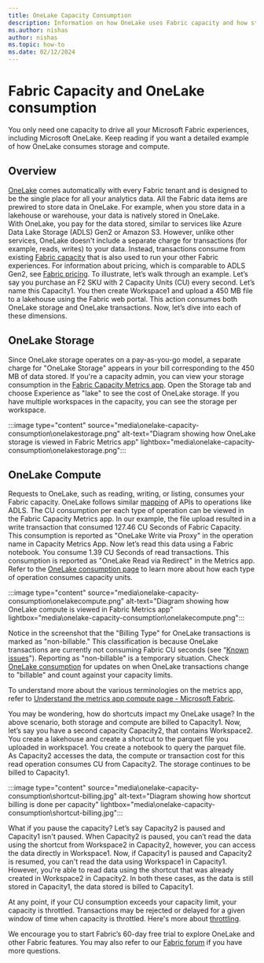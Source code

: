 ```yaml
---
title: OneLake Capacity Consumption
description: Information on how OneLake uses Fabric capacity and how storage is billed.
ms.author: nishas
author: nishas
ms.topic: how-to
ms.date: 02/12/2024
---
```


# Fabric Capacity and OneLake consumption

You only need one capacity to drive all your Microsoft Fabric experiences, including Microsoft OneLake. Keep reading if you want a detailed example of how OneLake consumes storage and compute.

## Overview 

[OneLake](../onelake/onelake-overview.md) comes automatically with every Fabric tenant and is designed to be the single place for all your analytics data. All the Fabric data items are prewired to store data in OneLake. For example, when you store data in a lakehouse or warehouse, your data is natively stored in OneLake.  
With OneLake, you pay for the data stored, similar to services like Azure Data Lake Storage (ADLS) Gen2 or Amazon S3. However, unlike other services, OneLake doesn't include a separate charge for transactions (for example, reads, writes) to your data. Instead, transactions consume from existing [Fabric capacity](../enterprise/licenses.md) that is also used to run your other Fabric experiences. For information about pricing, which is comparable to ADLS Gen2, see [Fabric pricing](https://azure.microsoft.com/pricing/details/microsoft-fabric/).
To illustrate, let’s walk through an example. Let’s say you purchase an F2 SKU with 2 Capacity Units (CU) every second. Let’s name this Capacity1. You then create Workspace1 and upload a 450 MB file to a lakehouse using the Fabric web portal. This action consumes both OneLake storage and OneLake transactions. Now, let’s dive into each of these dimensions.

## OneLake Storage
Since OneLake storage operates on a pay-as-you-go model, a separate charge for "OneLake Storage" appears in your bill corresponding to the 450 MB of data stored.
If you're a capacity admin, you can view your storage consumption in the [Fabric Capacity Metrics app](../enterprise/metrics-app-storage-page.md). Open the Storage tab and choose Experience as "lake" to see the cost of OneLake storage. If you have multiple workspaces in the capacity, you can see the storage per workspace.
 
 :::image type="content" source="media\onelake-capacity-consumption\onelakestorage.png" alt-text="Diagram showing how OneLake storage is viewed in Fabric Metrics app" lightbox="media\onelake-capacity-consumption\onelakestorage.png":::

 ## OneLake Compute
Requests to OneLake, such as reading, writing, or listing, consumes your Fabric capacity. OneLake follows similar [mapping](/azure/storage/blobs/map-rest-apis-transaction-categories) of APIs to operations like ADLS. The CU consumption per each type of operation can be viewed in the Fabric Capacity Metrics app. In our example, the file upload resulted in a write transaction that consumed 127.46 CU Seconds of Fabric Capacity. This consumption is reported as "OneLake Write via Proxy" in the operation name in Capacity Metrics App.
Now let’s read this data using a Fabric notebook. You consume 1.39 CU Seconds of read transactions. This consumption is reported as "OneLake Read via Redirect" in the Metrics app.
Refer to the [OneLake consumption page](../onelake/onelake-consumption.md) to learn more about how each type of operation consumes capacity units.
 
 :::image type="content" source="media\onelake-capacity-consumption\onelakecompute.png" alt-text="Diagram showing how OneLake compute is viewed in Fabric Metrics app" lightbox="media\onelake-capacity-consumption\onelakecompute.png":::

Notice in the screenshot that the "Billing Type" for OneLake transactions is marked as "non-billable." This classification is because OneLake transactions are currently not consuming Fabric CU seconds (see “[Known issues](../get-started/known-issues/known-issue-553-onelake-compute-transactions-not-reported-metrics-app.md)"). Reporting as "non-billable" is a temporary situation. Check [OneLake consumption](../onelake/onelake-consumption.md) for updates on when OneLake transactions change to "billable" and count against your capacity limits.

To understand more about the various terminologies on the metrics app, refer to [Understand the metrics app compute page - Microsoft Fabric](../enterprise/metrics-app-compute-page.md).

You may be wondering, how do shortcuts impact my OneLake usage? In the above scenario, both storage and compute are billed to Capacity1. Now, let’s say you have a second capacity Capacity2, that contains Workspace2. You create a lakehouse and create a shortcut to the parquet file you uploaded in workspace1. You create a notebook to query the parquet file. As Capacity2 accesses the data, the compute or transaction cost for this read operation consumes CU from Capacity2. The storage continues to be billed to Capacity1. 
 
:::image type="content" source="media\onelake-capacity-consumption\shortcut-billing.jpg" alt-text="Diagram showing how shortcut billing is done per capacity" lightbox="media\onelake-capacity-consumption\shortcut-billing.jpg":::

What if you pause the capacity? Let’s say Capacity2 is paused and Capacity1 isn't paused. When Capacity2 is paused, you can’t read the data using the shortcut from Workspace2 in Capacity2, however, you can access the data directly in Workspace1. Now, if Capacity1 is paused and Capacity2 is resumed, you can't read the data using Workspace1 in Capacity1. However, you're able to read data using the shortcut that was already created in Workspace2 in Capacity2. In both these cases, as the data is still stored in Capacity1, the data stored is billed to Capacity1.

At any point, if your CU consumption exceeds your capacity limit, your capacity is throttled. Transactions may be rejected or delayed for a given window of time when capacity is throttled. Here's more about [throttling](../enterprise/throttling.md).

We encourage you to start Fabric’s 60-day free trial to explore OneLake and other Fabric features. You may also refer to our [Fabric forum](https://community.fabric.microsoft.com/t5/Forums/ct-p/ac_forums) if you have more questions.
